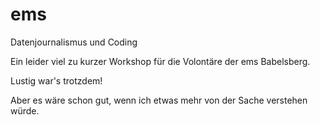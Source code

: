 # ems
Datenjournalismus und Coding

Ein leider viel zu kurzer Workshop für die Volontäre der ems Babelsberg.

Lustig war's trotzdem!

Aber es wäre schon gut, wenn ich etwas mehr von der Sache verstehen würde.
